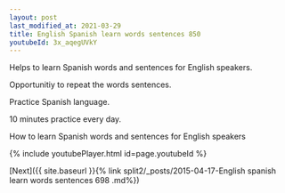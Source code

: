 ```yaml
---
layout: post
last_modified_at: 2021-03-29
title: English Spanish learn words sentences 850 
youtubeId: 3x_aqegUVkY
---
```

 
 
Helps to learn Spanish words and sentences for English speakers.

Opportunitiy to repeat the words sentences. 

Practice Spanish language. 
 
10 minutes practice every day. 
 
How to learn Spanish words and sentences for English speakers 
 
{% include youtubePlayer.html id=page.youtubeId %}
 
 
[Next]({{ site.baseurl }}{% link  split2/_posts/2015-04-17-English spanish learn words sentences 698 .md%})
 
